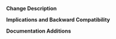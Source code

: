 **Change Description**

<!-- E.g. a bugfix, feature, refactoring, build related change, etc… What is the change and the motivation for it.  Reference issues where possible.-->

**Implications and Backward Compatibility**

<!-- If this PR introduces a breaking change, please describe the impact. What will developers need to know before upgrading to this version? -->

**Documentation Additions**

<!-- List all the information that needs to be added to the documentation after merge -->